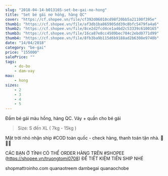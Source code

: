 ```yaml
---
slug: "2018-04-14-b013165-set-be-gai-no-hong"
title: "Set bé gái nơ hồng, hàng QC"
cover: "https://cf.shopee.vn/file/cf392d06010cd98f20bb5a21100f395e"
thumb1: "https://cf.shopee.vn/file/af3db1ba865905dd39c8bfc5479fa4a6"
thumb2: "https://cf.shopee.vn/file/8ce2d2fcd4ce1a46d2c53339c6100165"
thumb3: "https://cf.shopee.vn/file/16ca87e8cc4509bec784c2ebd0771d99"
thumb4: "https://cf.shopee.vn/file/8fb3ba9b115d6b9188ad2b6308e9740b"
date: "14/04/2018"
category: "be-gai"
price: "155000"
salePrice: ""
tags:
    - do-bo
    - dam-vay
mau:
    - hong
sizes:
    - 2
    - 3
    - 4
    - 5
---
```


Đầm bé gái màu hồng, hàng QC.
Váy + quần cho bé gái

> Size: S đến XL ( 7kg - 15kg )

Mặt trời nhỏ nhận ship #COD toàn quốc - check hàng, thanh toán tận nhà.  🚚🚚🚚

CÁC BẠN Ở TỈNH CÓ THỂ ORDER HÀNG TRÊN #SHOPEE (https://shopee.vn/truongtomi0708) ĐỂ TIẾT KIỆM TIỀN SHIP NHÉ

<div class="hidden">
shopmattroinho.com quanaotreem dambegai quanaochobe
</div>
